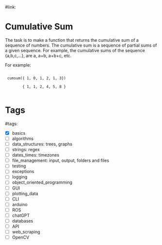 #link:

# Cumulative Sum

The task is to make a function that returns the cumulative sum of a sequence of numbers. The cumulative sum is a sequence of partial sums of a given sequence. For example, the cumulative sums of the sequence {a,b,c,...}, are a, a+b, a+b+c, etc. 

For example:
```

 cumsum({ 1, 0, 1, 2, 1, 3})

        { 1, 1, 2, 4, 5, 8 } 
        
```

# Tags
#tags: 

- [x] basics
- [ ] algorithms
- [ ] data_structures: trees, graphs
- [ ] strings: regex
- [ ] dates_times: timezones
- [ ] file_management: input, output, folders and files
- [ ] testing
- [ ] exceptions
- [ ] logging
- [ ] object_oriented_programming
- [ ] GUI
- [ ] plotting_data
- [ ] CLI
- [ ] arduino
- [ ] ROS
- [ ] chatGPT
- [ ] databases
- [ ] API
- [ ] web_scraping
- [ ] OpenCV